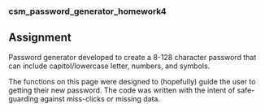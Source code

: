 ### csm_password_generator_homework4

## Assignment
Password generator developed to create a 8-128 character password that can include capitol/lowercase letter, numbers, and symbols.

The functions on this page were designed to (hopefully) guide the user to getting their new password. The code was written with the intent of safe-guarding against miss-clicks or missing data.